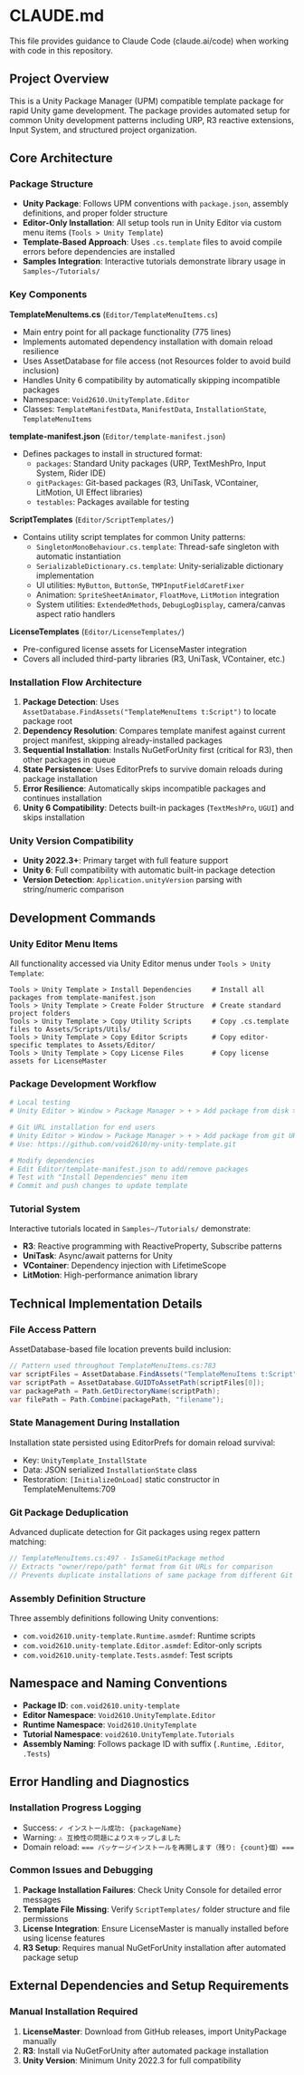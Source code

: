 # CLAUDE.md

This file provides guidance to Claude Code (claude.ai/code) when working with code in this repository.

## Project Overview

This is a Unity Package Manager (UPM) compatible template package for rapid Unity game development. The package provides automated setup for common Unity development patterns including URP, R3 reactive extensions, Input System, and structured project organization.

## Core Architecture

### Package Structure
- **Unity Package**: Follows UPM conventions with `package.json`, assembly definitions, and proper folder structure
- **Editor-Only Installation**: All setup tools run in Unity Editor via custom menu items (`Tools > Unity Template`)
- **Template-Based Approach**: Uses `.cs.template` files to avoid compile errors before dependencies are installed
- **Samples Integration**: Interactive tutorials demonstrate library usage in `Samples~/Tutorials/`

### Key Components

**TemplateMenuItems.cs** (`Editor/TemplateMenuItems.cs`)
- Main entry point for all package functionality (775 lines)
- Implements automated dependency installation with domain reload resilience
- Uses AssetDatabase for file access (not Resources folder to avoid build inclusion)
- Handles Unity 6 compatibility by automatically skipping incompatible packages
- Namespace: `Void2610.UnityTemplate.Editor`
- Classes: `TemplateManifestData`, `ManifestData`, `InstallationState`, `TemplateMenuItems`

**template-manifest.json** (`Editor/template-manifest.json`)
- Defines packages to install in structured format:
  - `packages`: Standard Unity packages (URP, TextMeshPro, Input System, Rider IDE)
  - `gitPackages`: Git-based packages (R3, UniTask, VContainer, LitMotion, UI Effect libraries)
  - `testables`: Packages available for testing

**ScriptTemplates** (`Editor/ScriptTemplates/`)
- Contains utility script templates for common Unity patterns:
  - `SingletonMonoBehaviour.cs.template`: Thread-safe singleton with automatic instantiation
  - `SerializableDictionary.cs.template`: Unity-serializable dictionary implementation
  - UI utilities: `MyButton`, `ButtonSe`, `TMPInputFieldCaretFixer`
  - Animation: `SpriteSheetAnimator`, `FloatMove`, `LitMotion` integration
  - System utilities: `ExtendedMethods`, `DebugLogDisplay`, camera/canvas aspect ratio handlers

**LicenseTemplates** (`Editor/LicenseTemplates/`)
- Pre-configured license assets for LicenseMaster integration
- Covers all included third-party libraries (R3, UniTask, VContainer, etc.)

### Installation Flow Architecture

1. **Package Detection**: Uses `AssetDatabase.FindAssets("TemplateMenuItems t:Script")` to locate package root
2. **Dependency Resolution**: Compares template manifest against current project manifest, skipping already-installed packages
3. **Sequential Installation**: Installs NuGetForUnity first (critical for R3), then other packages in queue
4. **State Persistence**: Uses EditorPrefs to survive domain reloads during package installation
5. **Error Resilience**: Automatically skips incompatible packages and continues installation
6. **Unity 6 Compatibility**: Detects built-in packages (`TextMeshPro`, `UGUI`) and skips installation

### Unity Version Compatibility

- **Unity 2022.3+**: Primary target with full feature support
- **Unity 6**: Full compatibility with automatic built-in package detection
- **Version Detection**: `Application.unityVersion` parsing with string/numeric comparison

## Development Commands

### Unity Editor Menu Items
All functionality accessed via Unity Editor menus under `Tools > Unity Template`:

```
Tools > Unity Template > Install Dependencies     # Install all packages from template-manifest.json
Tools > Unity Template > Create Folder Structure  # Create standard project folders
Tools > Unity Template > Copy Utility Scripts     # Copy .cs.template files to Assets/Scripts/Utils/
Tools > Unity Template > Copy Editor Scripts      # Copy editor-specific templates to Assets/Editor/
Tools > Unity Template > Copy License Files       # Copy license assets for LicenseMaster
```

### Package Development Workflow
```bash
# Local testing
# Unity Editor > Window > Package Manager > + > Add package from disk > select package.json

# Git URL installation for end users
# Unity Editor > Window > Package Manager > + > Add package from git URL
# Use: https://github.com/void2610/my-unity-template.git

# Modify dependencies
# Edit Editor/template-manifest.json to add/remove packages
# Test with "Install Dependencies" menu item
# Commit and push changes to update template
```

### Tutorial System
Interactive tutorials located in `Samples~/Tutorials/` demonstrate:
- **R3**: Reactive programming with ReactiveProperty, Subscribe patterns
- **UniTask**: Async/await patterns for Unity
- **VContainer**: Dependency injection with LifetimeScope
- **LitMotion**: High-performance animation library

## Technical Implementation Details

### File Access Pattern
AssetDatabase-based file location prevents build inclusion:

```csharp
// Pattern used throughout TemplateMenuItems.cs:783
var scriptFiles = AssetDatabase.FindAssets("TemplateMenuItems t:Script");
var scriptPath = AssetDatabase.GUIDToAssetPath(scriptFiles[0]);
var packagePath = Path.GetDirectoryName(scriptPath);
var filePath = Path.Combine(packagePath, "filename");
```

### State Management During Installation
Installation state persisted using EditorPrefs for domain reload survival:
- Key: `UnityTemplate_InstallState`
- Data: JSON serialized `InstallationState` class
- Restoration: `[InitializeOnLoad]` static constructor in TemplateMenuItems:709

### Git Package Deduplication
Advanced duplicate detection for Git packages using regex pattern matching:
```csharp
// TemplateMenuItems.cs:497 - IsSameGitPackage method
// Extracts "owner/repo/path" format from Git URLs for comparison
// Prevents duplicate installations of same package from different Git URLs
```

### Assembly Definition Structure
Three assembly definitions following Unity conventions:
- `com.void2610.unity-template.Runtime.asmdef`: Runtime scripts
- `com.void2610.unity-template.Editor.asmdef`: Editor-only scripts
- `com.void2610.unity-template.Tests.asmdef`: Test scripts

## Namespace and Naming Conventions

- **Package ID**: `com.void2610.unity-template`
- **Editor Namespace**: `Void2610.UnityTemplate.Editor`
- **Runtime Namespace**: `Void2610.UnityTemplate`
- **Tutorial Namespace**: `void2610.UnityTemplate.Tutorials`
- **Assembly Naming**: Follows package ID with suffix (`.Runtime`, `.Editor`, `.Tests`)

## Error Handling and Diagnostics

### Installation Progress Logging
- Success: `✓ インストール成功: {packageName}`
- Warning: `⚠ 互換性の問題によりスキップしました`
- Domain reload: `=== パッケージインストールを再開します（残り: {count}個）===`

### Common Issues and Debugging
1. **Package Installation Failures**: Check Unity Console for detailed error messages
2. **Template File Missing**: Verify `ScriptTemplates/` folder structure and file permissions
3. **License Integration**: Ensure LicenseMaster is manually installed before using license features
4. **R3 Setup**: Requires manual NuGetForUnity installation after automated package setup

## External Dependencies and Setup Requirements

### Manual Installation Required
1. **LicenseMaster**: Download from GitHub releases, import UnityPackage manually
2. **R3**: Install via NuGetForUnity after automated package installation
3. **Unity Version**: Minimum Unity 2022.3 for full compatibility